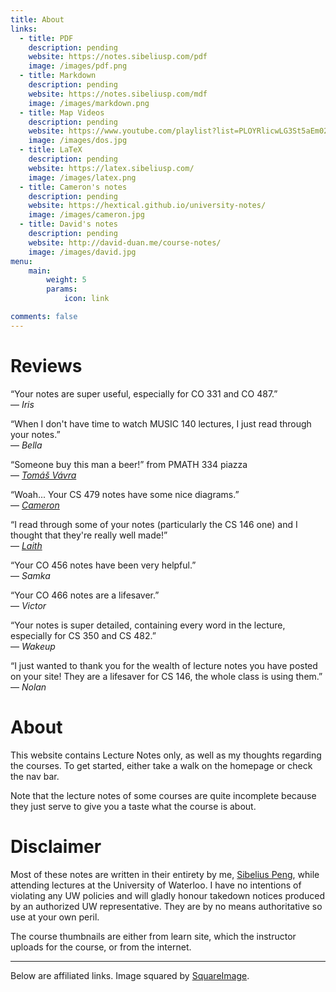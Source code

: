 ```yaml
---
title: About
links:
  - title: PDF
    description: pending
    website: https://notes.sibeliusp.com/pdf
    image: /images/pdf.png
  - title: Markdown
    description: pending
    website: https://notes.sibeliusp.com/mdf
    image: /images/markdown.png
  - title: Map Videos 
    description: pending
    website: https://www.youtube.com/playlist?list=PLOYRlicwLG3St5aEm02ncj-sPDJwmojIS
    image: /images/dos.jpg
  - title: LaTeX
    description: pending
    website: https://latex.sibeliusp.com/
    image: /images/latex.png
  - title: Cameron's notes
    description: pending
    website: https://hextical.github.io/university-notes/
    image: /images/cameron.jpg
  - title: David's notes
    description: pending
    website: http://david-duan.me/course-notes/
    image: /images/david.jpg
menu:
    main: 
        weight: 5
        params:
            icon: link

comments: false
---
```


# Reviews
&ldquo;Your notes are super useful, especially for CO 331 and CO 487.&rdquo; <br> &mdash;  <cite>Iris</cite>

&ldquo;When I don't have time to watch MUSIC 140 lectures, I just read through your notes.&rdquo; <br> &mdash;  <cite>Bella</cite>

&ldquo;Someone buy this man a beer!&rdquo; from PMATH 334 piazza <br> &mdash;  <cite>[Tomáš Vávra](http://kmlinux.fjfi.cvut.cz/~vavrato5/)</cite>

&ldquo;Woah... Your CS 479 notes have some nice diagrams.&rdquo;<br> &mdash;  <cite>[Cameron](https://hextical.github.io/)</cite>

&ldquo;I read through some of your notes (particularly the CS 146 one) and I thought that they're really well made!&rdquo;<br> &mdash;  <cite>[Laith](https://aquabeam.me/)</cite>

&ldquo;Your CO 456 notes have been very helpful.&rdquo;<br> &mdash;  <cite>Samka</cite>

&ldquo;Your CO 466 notes are a lifesaver.&rdquo;<br> &mdash;  <cite>Victor</cite>

&ldquo;Your notes is super detailed, containing every word in the lecture, especially for CS 350 and CS 482.&rdquo;<br> &mdash;  <cite>Wakeup</cite>

&ldquo;I just wanted to thank you for the wealth of lecture notes you have posted on your site! They are a lifesaver for CS 146, the whole class is using them.&rdquo;<br> &mdash;  <cite>Nolan</cite>

# About 
This website contains Lecture Notes only, as well as my thoughts regarding the courses. To get started, either take a walk on the homepage or check the nav bar.

Note that the lecture notes of some courses are quite incomplete because they just serve to give you a taste what the course is about.

# Disclaimer

Most of these notes are written in their entirety by me, [Sibelius Peng](https://sibeliusp.com), while attending lectures at the University of Waterloo. I have no intentions of violating any UW policies and will gladly honour takedown notices produced by an authorized UW representative. They are by no means authoritative so use at your own peril.

The course thumbnails are either from learn site, which the instructor uploads for the course, or from the internet.

---

Below are affiliated links. Image squared by [SquareImage](https://squareanimage.com/).

